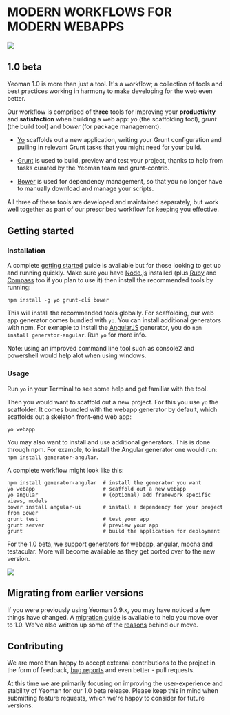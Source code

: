 # MODERN WORKFLOWS FOR MODERN WEBAPPS

<p class="toolset">
<img src="https://raw.github.com/yeoman/yeoman.io/gh-pages/media/toolset.png"/>
</p>

## 1.0 beta 

Yeoman 1.0 is more than just a tool. It's a workflow; a collection of tools and best practices working in harmony to make developing for the web even better. 

Our workflow is comprised of **three** tools for improving your **productivity** and **satisfaction** when building a web app: *yo* (the scaffolding tool), *grunt* (the build tool) and *bower* (for package management).

* [Yo](https://github.com/yeoman/yo) scaffolds out a new application, writing your Grunt configuration and pulling in relevant Grunt tasks that you might need for your build. 
 
* [Grunt](http://gruntjs.com) is used to build, preview and test your project, thanks to help from tasks curated by the Yeoman team and grunt-contrib.

* [Bower](http://twitter.github.com/bower) is used for dependency management, so that you no longer have to manually download and manage your scripts. 

All three of these tools are developed and maintained separately, but work well together as part of our prescribed workflow for keeping you effective.

## Getting started

### Installation

A complete [getting started](https://github.com/yeoman/yeoman/wiki/Getting-started-with-1.0) guide is available but for those looking to get up and running quickly. Make sure you have [Node.js](http://nodejs.org) installed (plus [Ruby](http://ruby-lang.org) and [Compass](http://compass-style.org/install) too if you plan to use it) then install the recommended tools by running:

```
npm install -g yo grunt-cli bower 
```

This will install the recommended tools globally. For scaffolding, our web app generator comes bundled with `yo`. You can install additional generators with npm. For exmaple to install the [AngularJS](http://angularjs.org) generator, you do `npm install generator-angular`. Run `yo` for more info.

Note: using an improved command line tool such as console2 and powershell would help alot when using windows.

### Usage

Run `yo` in your Terminal to see some help and get familiar with the tool.

Then you would want to scaffold out a new project. For this you use `yo` the scaffolder. It comes bundled with the webapp generator by default, which scaffolds out a skeleton front-end web app:

```
yo webapp
```

You may also want to install and use additional generators. This is done through npm. For example, to install the Angular generator one would run: `npm install generator-angular`.

A complete workflow might look like this:

```
npm install generator-angular  # install the generator you want
yo webapp                      # scaffold out a new webapp
yo angular                     # (optional) add framework specific views, models
bower install angular-ui       # install a dependency for your project from Bower
grunt test                     # test your app
grunt server                   # preview your app
grunt                          # build the application for deployment
```

For the 1.0 beta, we support generators for webapp, angular, mocha and testacular. More will become available as they get ported over to the new version.

![](https://raw.github.com/yeoman/yeoman.io/gh-pages/media/yocli.jpg)

## Migrating from earlier versions

If you were previously using Yeoman 0.9.x, you may have noticed a few things have changed. A [migration guide](https://github.com/yeoman/yeoman/wiki/Migrate-from-0.9.6-to-1.0) is available to help you move over to 1.0. We've also written up some of the [reasons](https://github.com/yeoman/yeoman/wiki/The-Road-to-1.0) behind our move. 

## Contributing

We are more than happy to accept external contributions to the project in the form of feedback, [bug reports](https://github.com/yeoman/yeoman) and even better - pull requests. 

At this time we are primarily focusing on improving the user-experience and stability of Yeoman for our 1.0 beta release. Please keep this in mind when submitting feature requests, which we're happy to consider for future versions.